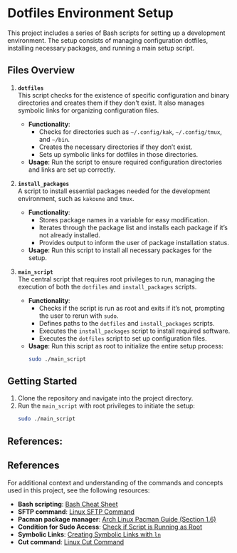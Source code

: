 # Dotfiles Environment Setup

This project includes a series of Bash scripts for setting up a development environment. The setup consists of managing configuration dotfiles, installing necessary packages, and running a main setup script.

## Files Overview

1. **`dotfiles`**  
   This script checks for the existence of specific configuration and binary directories and creates them if they don't exist. It also manages symbolic links for organizing configuration files.

   - **Functionality**:
     - Checks for directories such as `~/.config/kak`, `~/.config/tmux`, and `~/bin`.
     - Creates the necessary directories if they don’t exist.
     - Sets up symbolic links for dotfiles in those directories.
   - **Usage**:
     Run the script to ensure required configuration directories and links are set up correctly.

2. **`install_packages`**  
   A script to install essential packages needed for the development environment, such as `kakoune` and `tmux`.

   - **Functionality**:
     - Stores package names in a variable for easy modification.
     - Iterates through the package list and installs each package if it’s not already installed.
     - Provides output to inform the user of package installation status.
   - **Usage**:
     Run this script to install all necessary packages for the setup.

3. **`main_script`**  
   The central script that requires root privileges to run, managing the execution of both the `dotfiles` and `install_packages` scripts.

   - **Functionality**:
     - Checks if the script is run as root and exits if it’s not, prompting the user to rerun with `sudo`.
     - Defines paths to the `dotfiles` and `install_packages` scripts.
     - Executes the `install_packages` script to install required software.
     - Executes the `dotfiles` script to set up configuration files.
   - **Usage**:
     Run this script as root to initialize the entire setup process:
     ```bash
     sudo ./main_script
     ```

## Getting Started

1. Clone the repository and navigate into the project directory.
2. Run the `main_script` with root privileges to initiate the setup:
   ```bash
   sudo ./main_script


## References:

## References

For additional context and understanding of the commands and concepts used in this project, see the following resources:

- **Bash scripting**: [Bash Cheat Sheet](https://devhints.io/bash)
- **SFTP command**: [Linux SFTP Command](https://linuxize.com/post/how-to-use-linux-sftp-command-to-transfer-files/)
- **Pacman package manager**: [Arch Linux Pacman Guide (Section 1.6)](https://wiki.archlinux.org/title/Pacman)
- **Condition for Sudo Access**: [Check if Script is Running as Root](https://tecadmin.net/check-if-a-script-is-running-as-root-user-in-linux/)
- **Symbolic Links**: [Creating Symbolic Links with `ln`](https://linuxize.com/post/how-to-create-symbolic-links-in-linux-using-the-ln-command/)
- **Cut command**: [Linux Cut Command](https://linuxize.com/post/linux-cut-command/)
